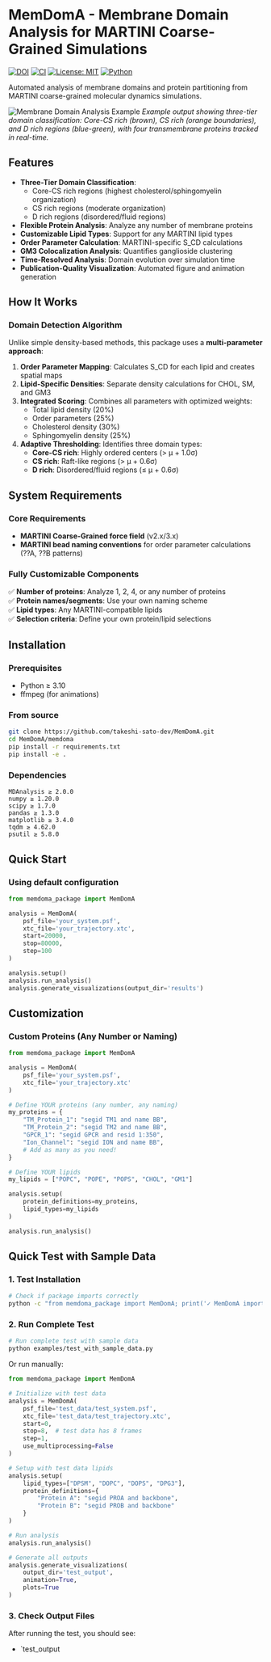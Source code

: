 # MemDomA - Membrane Domain Analysis for MARTINI Coarse-Grained Simulations

[![DOI](https://zenodo.org/badge/DOI/10.5281/zenodo.16758554.svg)](https://doi.org/10.5281/zenodo.16758554)
[![CI](https://github.com/takeshi-sato-dev/MemDomA/actions/workflows/CI.yml/badge.svg)](https://github.com/takeshi-sato-dev/MemDomA/actions/workflows/CI.yml)
[![License: MIT](https://img.shields.io/badge/License-MIT-yellow.svg)](https://opensource.org/licenses/MIT)
[![Python](https://img.shields.io/badge/python-3.10%2B-blue)](https://www.python.org)

Automated analysis of membrane domains and protein partitioning from MARTINI coarse-grained molecular dynamics simulations.

![Membrane Domain Analysis Example](figures/Figure1.png)
*Example output showing three-tier domain classification: Core-CS rich (brown), CS rich (orange boundaries), and D rich regions (blue-green), with four transmembrane proteins tracked in real-time.*

## Features

- **Three-Tier Domain Classification**: 
  - Core-CS rich regions (highest cholesterol/sphingomyelin organization)
  - CS rich regions (moderate organization)
  - D rich regions (disordered/fluid regions)
- **Flexible Protein Analysis**: Analyze any number of membrane proteins
- **Customizable Lipid Types**: Support for any MARTINI lipid types
- **Order Parameter Calculation**: MARTINI-specific S_CD calculations
- **GM3 Colocalization Analysis**: Quantifies ganglioside clustering
- **Time-Resolved Analysis**: Domain evolution over simulation time
- **Publication-Quality Visualization**: Automated figure and animation generation

## How It Works

### Domain Detection Algorithm

Unlike simple density-based methods, this package uses a **multi-parameter approach**:

1. **Order Parameter Mapping**: Calculates S_CD for each lipid and creates spatial maps
2. **Lipid-Specific Densities**: Separate density calculations for CHOL, SM, and GM3
3. **Integrated Scoring**: Combines all parameters with optimized weights:
   - Total lipid density (20%)
   - Order parameters (25%)
   - Cholesterol density (30%)
   - Sphingomyelin density (25%)
4. **Adaptive Thresholding**: Identifies three domain types:
   - **Core-CS rich**: Highly ordered centers (> μ + 1.0σ)
   - **CS rich**: Raft-like regions (> μ + 0.6σ)
   - **D rich**: Disordered/fluid regions (≤ μ + 0.6σ)

## System Requirements

### Core Requirements
- **MARTINI Coarse-Grained force field** (v2.x/3.x)
- **MARTINI bead naming conventions** for order parameter calculations (??A, ??B patterns)

### Fully Customizable Components
✅ **Number of proteins**: Analyze 1, 2, 4, or any number of proteins  
✅ **Protein names/segments**: Use your own naming scheme  
✅ **Lipid types**: Any MARTINI-compatible lipids  
✅ **Selection criteria**: Define your own protein/lipid selections  

## Installation

### Prerequisites
- Python ≥ 3.10
- ffmpeg (for animations)

### From source
```bash
git clone https://github.com/takeshi-sato-dev/MemDomA.git
cd MemDomA/memdoma
pip install -r requirements.txt
pip install -e .
```

### Dependencies
```
MDAnalysis ≥ 2.0.0
numpy ≥ 1.20.0
scipy ≥ 1.7.0
pandas ≥ 1.3.0
matplotlib ≥ 3.4.0
tqdm ≥ 4.62.0
psutil ≥ 5.8.0
```

## Quick Start

### Using default configuration
```python
from memdoma_package import MemDomA

analysis = MemDomA(
    psf_file='your_system.psf',
    xtc_file='your_trajectory.xtc',
    start=20000,
    stop=80000,
    step=100
)

analysis.setup()
analysis.run_analysis()
analysis.generate_visualizations(output_dir='results')
```

## Customization

### Custom Proteins (Any Number or Naming)
```python
from memdoma_package import MemDomA

analysis = MemDomA(
    psf_file='your_system.psf',
    xtc_file='your_trajectory.xtc'
)

# Define YOUR proteins (any number, any naming)
my_proteins = {
    "TM_Protein_1": "segid TM1 and name BB",
    "TM_Protein_2": "segid TM2 and name BB", 
    "GPCR_1": "segid GPCR and resid 1:350",
    "Ion_Channel": "segid ION and name BB",
    # Add as many as you need!
}

# Define YOUR lipids
my_lipids = ["POPC", "POPE", "POPS", "CHOL", "GM1"]

analysis.setup(
    protein_definitions=my_proteins,
    lipid_types=my_lipids
)

analysis.run_analysis()
```

## Quick Test with Sample Data

### 1. Test Installation
```bash
# Check if package imports correctly
python -c "from memdoma_package import MemDomA; print('✓ MemDomA imported successfully!')"
```

### 2. Run Complete Test
```bash
# Run complete test with sample data
python examples/test_with_sample_data.py
```

Or run manually:
```python
from memdoma_package import MemDomA

# Initialize with test data
analysis = MemDomA(
    psf_file='test_data/test_system.psf',
    xtc_file='test_data/test_trajectory.xtc',
    start=0,
    stop=8,  # test data has 8 frames
    step=1,
    use_multiprocessing=False
)

# Setup with test data lipids
analysis.setup(
    lipid_types=["DPSM", "DOPC", "DOPS", "DPG3"],
    protein_definitions={
        "Protein A": "segid PROA and backbone",
        "Protein B": "segid PROB and backbone"
    }
)

# Run analysis
analysis.run_analysis()

# Generate all outputs
analysis.generate_visualizations(
    output_dir='test_output',
    animation=True,
    plots=True
)
```

### 3. Check Output Files
After running the test, you should see:
- `test_output